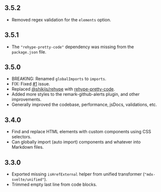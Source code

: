 ## 3.5.2

-   Removed regex validation for the `elements` option.

## 3.5.1

-   The `"rehype-pretty-code"` dependency was missing from the `package.json` file.

## 3.5.0

-   BREAKING: Renamed `globalImports` to `imports`.
-   FIX: Fixed [#1](https://github.com/babakfp/mdx-svelte/issues/1) issue.
-   Replaced [@shikijs/rehype](https://npmjs.com/package/@shikijs/rehype) with [rehype-pretty-code](https://npmjs.com/package/rehype-pretty-code).
-   Added more styles to the remark-github-alerts plugin, and other improvements.
-   Generally improved the codebase, performance, jsDocs, validations, etc.

## 3.4.0

-   Find and replace HTML elements with custom components using CSS selectors.
-   Can globally import (auto import) components and whatever into Markdown files.

## 3.3.0

-   Exported missing `isHrefExternal` helper from unified transformer (`"mdx-svelte/unified"`).
-   Trimmed empty last line from code blocks.
